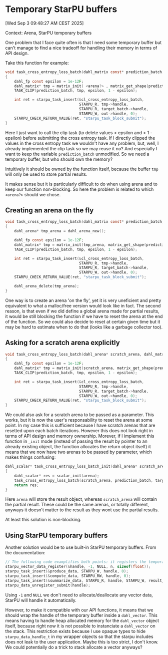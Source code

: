 # Temporary StarPU buffers

[Wed Sep  3 09:48:27 AM CEST 2025]

Context: Arena, StarPU temporary buffers

One problem that I face quite often is that I need some temporary buffer but can't manage to find a nice tradeoff for handling their memory in terms of API design.

Take this function for example:

```c
void task_cross_entropy_loss_batch(dahl_matrix const* prediction_batch, dahl_matrix const* target_batch, dahl_scalar* out)
{
    dahl_fp const epsilon = 1e-12F;
    dahl_matrix* tmp = matrix_init( <arena?> , matrix_get_shape(prediction_batch));
    TASK_CLIP(prediction_batch, tmp, epsilon, 1 - epsilon);

    int ret = starpu_task_insert(&cl_cross_entropy_loss_batch,
                                 STARPU_R, tmp->handle,
                                 STARPU_R, target_batch->handle,
                                 STARPU_W, out->handle, 0);
    STARPU_CHECK_RETURN_VALUE(ret, "starpu_task_block_submit");
}
```

Here I just want to call the clip task (to delete values < epsilon and > 1 - epsilon) before submitting the cross entropy task.
If I directly clipped the values in the cross entropy task we wouldn't have any problem, but, well, I already implemented the clip task so we may reuse it no?
And especially I want to keep the variable `prediction_batch` unmodified.
So we need a temporary buffer, but who should own the memory?

Intuitively it should be owned by the function itself, because the buffer `tmp` will only be used to store partial results.

It makes sense but it is particularly difficult to do when using arena and to keep our function non-blocking.
So here the problem is related to which `<arena?>` should we chose.

## Creating an arena on the fly 

```c
void task_cross_entropy_loss_batch(dahl_matrix const* prediction_batch, dahl_matrix const* target_batch, dahl_scalar* out)
{
    dahl_arena* tmp_arena = dahl_arena_new();

    dahl_fp const epsilon = 1e-12F;
    dahl_matrix* tmp = matrix_init(tmp_arena, matrix_get_shape(prediction_batch));
    TASK_CLIP(prediction_batch, tmp, epsilon, 1 - epsilon);

    int ret = starpu_task_insert(&cl_cross_entropy_loss_batch,
                                 STARPU_R, tmp->handle,
                                 STARPU_R, target_batch->handle,
                                 STARPU_W, out->handle, 0);
    STARPU_CHECK_RETURN_VALUE(ret, "starpu_task_block_submit");

    dahl_arena_delete(tmp_arena);
}
```

One way is to create an arena 'on the fly', yet it is very uneficient and pretty equivalent to what a malloc/free version would look like in fact.
The second reason, is that even if we did define a global arena made for partial results, it would be still blocking the function if we have to reset the arena at the end of the function.
So we could also decide to reset at certain given time but it may be hard to estimate when to do that (looks like a garbage collector too).

## Asking for a scratch arena explicitly

```c
void task_cross_entropy_loss_batch(dahl_arena* scratch_arena, dahl_matrix const* prediction_batch, dahl_matrix const* target_batch, dahl_scalar* out)
{
    dahl_fp const epsilon = 1e-12F;
    dahl_matrix* tmp = matrix_init(scratch_arena, matrix_get_shape(prediction_batch));
    TASK_CLIP(prediction_batch, tmp, epsilon, 1 - epsilon);

    int ret = starpu_task_insert(&cl_cross_entropy_loss_batch,
                                 STARPU_R, tmp->handle,
                                 STARPU_R, target_batch->handle,
                                 STARPU_W, out->handle, 0);
    STARPU_CHECK_RETURN_VALUE(ret, "starpu_task_block_submit");
}
```

We could also ask for a scratch arena to be passed as a parameter.
This works, but it is now the user's responsability to reset the arena at some point.
In my case this is sufficient because I have scratch arenas that are resetted upon each batch iterations.
However this does not look right in terms of API design and memory ownership.
Morever, if I implement this function in `_init` mode (instead of passing the result by pointer to an already existing object, the function allocates the return object itself) it means that we now have two arenas to be passed by parameter, which makes things confusing:

```c
dahl_scalar* task_cross_entropy_loss_batch_init(dahl_arena* scratch_arena, dahl_arena* arena, dahl_matrix const* prediction_batch, dahl_matrix const* target_batch)
{
    dahl_scalar* res = scalar_init(arena);
    task_cross_entropy_loss_batch(scratch_arena, prediction_batch, target_batch, res);
    return res;
}
```

Here `arena` will store the result object, whereas `scratch_arena` will contain the partial result.
These could be the same arenas, or totally different, anyways it doesn't matter to the result as they wont use the partial results.

At least this solution is non-blocking.

## Using StarPU temporary buffers

Another solution would be to use built-in StarPU temporary buffers.
From the documentation:

```c
// The following code examplifies both points: it registers the temporary data, submits three tasks accessing it, and records the data for automatic unregistration.
starpu_vector_data_register(&handle, -1, NULL, n, sizeof(float));
starpu_task_insert(&produce_data, STARPU_W, handle, 0);
starpu_task_insert(&compute_data, STARPU_RW, handle, 0);
starpu_task_insert(&summarize_data, STARPU_R, handle, STARPU_W, result_handle, 0);
starpu_data_unregister_submit(handle);
```

Using `-1` and `NULL` we don't need to allocate/deallocate any vector data, StarPU will handle it automatically.

However, to make it compatible with our API functions, it means that we should wrap the handle of the temporary buffer inside a `dahl_vector`.
This means having to handle heap allocated memory for the `dahl_vector` object itself, because right now it is not possible to instanciate a `dahl_vector` on the stack.
This restriction exists because I use opaque types to hide `starpu_data_handle_t` in my wrapper objects so that the starpu includes does not leak to the user application.
Maybe this is too strict, I don't know.
We could potentially do a trick to stack allocate a vector anyways?
